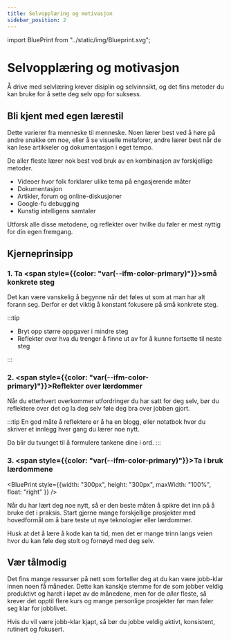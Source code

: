 ```yaml
---
title: Selvopplæring og motivasjon
sidebar_position: 2
---
```


import BluePrint from "../static/img/Blueprint.svg";

# Selvopplæring og motivasjon

Å drive med selvlæring krever disiplin og selvinnsikt, og det fins metoder du kan bruke for å sette deg selv opp for suksess.

## Bli kjent med egen lærestil

Dette varierer fra menneske til menneske. Noen lærer best ved å høre på andre snakke om noe, eller å se visuelle metaforer, andre lærer best når de kan lese artikkeler og dokumentasjon i eget tempo.

De aller fleste lærer nok best ved bruk av en kombinasjon av forskjellige metoder.

- Videoer hvor folk forklarer ulike tema på engasjerende måter
- Dokumentasjon
- Artikler, forum og online-diskusjoner
- Google-fu debugging
- Kunstig intelligens samtaler

Utforsk alle disse metodene, og reflekter over hvilke du føler er mest nyttig for din egen fremgang.

## Kjerneprinsipp

### 1. Ta <span style={{color: "var(--ifm-color-primary)"}}>små konkrete steg</span>

Det kan være vanskelig å begynne når det føles ut som at man har alt forann seg. Derfor er det viktig å konstant fokusere på små konkrete steg.

:::tip

- Bryt opp større oppgaver i mindre steg
- Reflekter over hva du trenger å finne ut av for å kunne fortsette til neste steg

:::

### 2. <span style={{color: "var(--ifm-color-primary)"}}>Reflekter</span> over lærdommer

Når du etterhvert overkommer utfordringer du har satt for deg selv, bør du reflektere over det og la deg selv føle deg bra over jobben gjort.

:::tip
En god måte å reflektere er å ha en blogg, eller notatbok hvor du skriver et innlegg hver gang du lærer noe nytt.

Da blir du tvunget til å formulere tankene dine i ord.
:::

### 3. <span style={{color: "var(--ifm-color-primary)"}}>Ta i bruk</span> lærdommene

<BluePrint style={{width: "300px", height: "300px", maxWidth: "100%", float: "right" }} />

Når du har lært deg noe nytt, så er den beste måten å spikre det inn på å bruke det i praksis. Start gjerne mange forskjellige prosjekter med hovedformål om å bare teste ut nye teknologier eller lærdommer.

Husk at det å lære å kode kan ta tid, men det er mange trinn langs veien hvor du kan føle deg stolt og fornøyd med deg selv.

## Vær tålmodig

Det fins mange ressurser på nett som forteller deg at du kan være jobb-klar innen noen få måneder. Dette kan kanskje stemme for de som jobber veldig produktivt og hardt i løpet av de månedene, men for de _aller_ fleste, så krever det opptil flere kurs og mange personlige prosjekter før man føler seg klar for jobblivet.

Hvis du vil være jobb-klar kjapt, så bør du jobbe veldig aktivt, konsistent, rutinert og fokusert.
